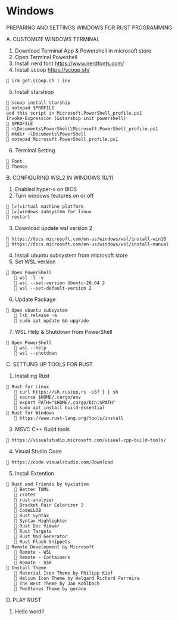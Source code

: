 # Windows
 
PREPARING AND SETTINGS WINDOWS FOR RUST PROGRAMMING

A. CUSTOMIZE WINDOWS TERMINAL
   1. Download Terminal App & Powershell in microsoft store
   2. Open Terminal Poweshell
   3. Install nerd font https://www.nerdfonts.com/
   4. Install scoop https://scoop.sh/

	👀 irm get.scoop.sh | iex
	
   5. Install starshiop
	
	👀 scoop install starship
	👀 notepad $PROFILE
	add this script in Microsoft.PowerShell_profile.ps1
	Invoke-Expression (&starship init powershell)
	👀 $PROFILE
	👀 ~\Documents\PowerShell\Microsoft.PowerShell_profile.ps1
	👀 mkdir ~\Documents\PowerShell
	👀 notepad Microsoft.PowerShell_profile.ps1
  
   6. Terminal Setting
 	
	🚀 Font
	🚀 Themes


B. CONFIGURING WSL2 IN WINDOWS 10/11
   1. Enabled hyper-v on BIOS
   2. Turn windows features on or off
	
	🚀 [✔]virtual machine platform 
   	🚀 [✔]windows subsystem for linux
   	🚀 restart
	
   3. Download update wsl version 2

   	🚀 https://docs.microsoft.com/en-us/windows/wsl/install-win10
   	🚀 https://docs.microsoft.com/en-us/windows/wsl/install-manual
	
   4. Install ubuntu subsystem from microsoft store
   5. Set WSL version
  
   	🚀 Open PowerShell
	   👀 wsl -l -v
	   👀 wsl --set-version Ubuntu-20.04 2 
	   👀 wsl --set-default-version 2
	   
   6. Update Package

	🚀 Open ubuntu subsystem
	   👀 lsb_release -a
	   👀 sudo apt update && upgrade
	   
   7. WSL Help & Shutdown from PowerShell
 
	🚀 Open PowerShell
	   👀 wsl --help
	   👀 wsl --shutdown

C. SETTUNG UP TOOLS FOR RUST
   1. Installing Rust
 
	🚀 Rust for Linux
	   👀 curl https://sh.rustup.rs -sSf } | sh
	   👀 source $HOME/.cargo/env
	   👀 export PATH="$HOME/.cargo/bin:$PATH"
	   👀 sudo apt install build-essential
  	🚀 Rust for Windows
	   👀 https://www.rust-lang.org/tools/install
	   
   3. MSVC C++ Build tools
  
 	🚀 https://visualstudio.microsoft.com/visual-cpp-build-tools/ 
	
   4. Visual Studio Code
   
	🚀 https://code.visualstudio.com/Download
	
   5. Install Extention
   
 	🚀 Rust and Friends by Nyxiative
	   👀 Better TOML
	   👀 crates
	   👀 rust-analyzer
	   👀 Bracket Pair Colorizer 2
	   👀 CodeLLDB
	   👀 Rust Syntax
	   👀 Syntax Highlighter
	   👀 Rust Doc Viewer
	   👀 Rust Targets
	   👀 Rust Mod Generator
	   👀 Rust Flash Snippets
	🚀 Remote Development by Microsoft
	   👀 Remote - WSL
	   👀 Remote - Containers
	   👀 Remote - SSH
	🚀 Install Theme 
	   👀 Material Icon Theme by Philipp Kief
	   👀 Helium Icon Theme by Halgard Richard Ferreira
	   👀 The Best Theme by Jan Kohlbach
	   👀 TwoStones Theme by gerane

D. PLAY RUST
   1. Hello wordl!

